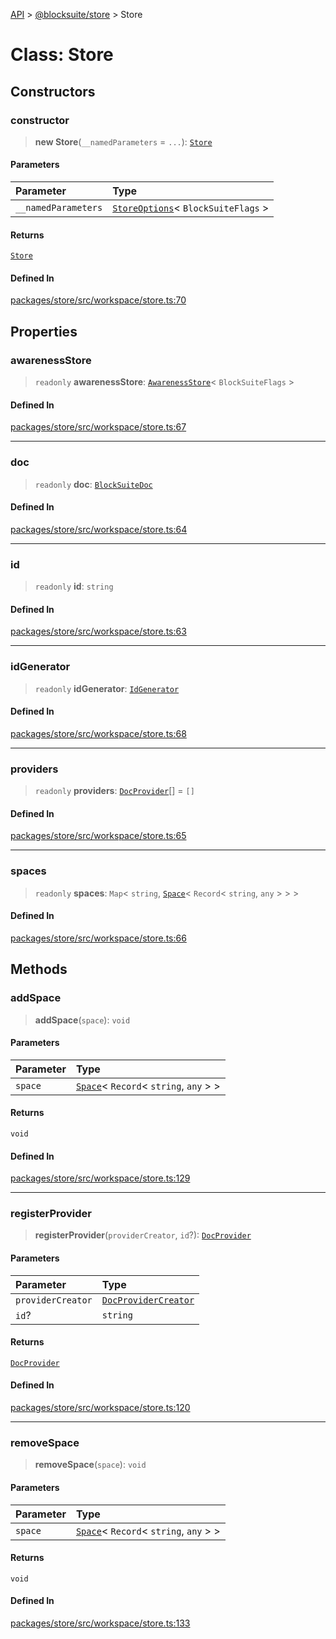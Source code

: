 [API](../../../index.md) > [@blocksuite/store](../index.md) > Store

# Class: Store

## Constructors

### constructor

> **new Store**(`__namedParameters` = `...`): [`Store`](class.Store.md)

#### Parameters

| Parameter | Type |
| :------ | :------ |
| `__namedParameters` | [`StoreOptions`](../interfaces/interface.StoreOptions.md)\< `BlockSuiteFlags` \> |

#### Returns

[`Store`](class.Store.md)

#### Defined In

[packages/store/src/workspace/store.ts:70](https://github.com/Saul-Mirone/blocksuite/blob/f2324b82e/packages/store/src/workspace/store.ts#L70)

## Properties

### awarenessStore

> `readonly` **awarenessStore**: [`AwarenessStore`](class.AwarenessStore.md)\< `BlockSuiteFlags` \>

#### Defined In

[packages/store/src/workspace/store.ts:67](https://github.com/Saul-Mirone/blocksuite/blob/f2324b82e/packages/store/src/workspace/store.ts#L67)

***

### doc

> `readonly` **doc**: [`BlockSuiteDoc`](class.BlockSuiteDoc.md)

#### Defined In

[packages/store/src/workspace/store.ts:64](https://github.com/Saul-Mirone/blocksuite/blob/f2324b82e/packages/store/src/workspace/store.ts#L64)

***

### id

> `readonly` **id**: `string`

#### Defined In

[packages/store/src/workspace/store.ts:63](https://github.com/Saul-Mirone/blocksuite/blob/f2324b82e/packages/store/src/workspace/store.ts#L63)

***

### idGenerator

> `readonly` **idGenerator**: [`IdGenerator`](../type-aliases/type-alias.IdGenerator.md)

#### Defined In

[packages/store/src/workspace/store.ts:68](https://github.com/Saul-Mirone/blocksuite/blob/f2324b82e/packages/store/src/workspace/store.ts#L68)

***

### providers

> `readonly` **providers**: [`DocProvider`](../type-aliases/type-alias.DocProvider.md)[] = `[]`

#### Defined In

[packages/store/src/workspace/store.ts:65](https://github.com/Saul-Mirone/blocksuite/blob/f2324b82e/packages/store/src/workspace/store.ts#L65)

***

### spaces

> `readonly` **spaces**: `Map`\< `string`, [`Space`](class.Space.md)\< `Record`\< `string`, `any` \> \> \>

#### Defined In

[packages/store/src/workspace/store.ts:66](https://github.com/Saul-Mirone/blocksuite/blob/f2324b82e/packages/store/src/workspace/store.ts#L66)

## Methods

### addSpace

> **addSpace**(`space`): `void`

#### Parameters

| Parameter | Type |
| :------ | :------ |
| `space` | [`Space`](class.Space.md)\< `Record`\< `string`, `any` \> \> |

#### Returns

`void`

#### Defined In

[packages/store/src/workspace/store.ts:129](https://github.com/Saul-Mirone/blocksuite/blob/f2324b82e/packages/store/src/workspace/store.ts#L129)

***

### registerProvider

> **registerProvider**(`providerCreator`, `id`?): [`DocProvider`](../type-aliases/type-alias.DocProvider.md)

#### Parameters

| Parameter | Type |
| :------ | :------ |
| `providerCreator` | [`DocProviderCreator`](../type-aliases/type-alias.DocProviderCreator.md) |
| `id`? | `string` |

#### Returns

[`DocProvider`](../type-aliases/type-alias.DocProvider.md)

#### Defined In

[packages/store/src/workspace/store.ts:120](https://github.com/Saul-Mirone/blocksuite/blob/f2324b82e/packages/store/src/workspace/store.ts#L120)

***

### removeSpace

> **removeSpace**(`space`): `void`

#### Parameters

| Parameter | Type |
| :------ | :------ |
| `space` | [`Space`](class.Space.md)\< `Record`\< `string`, `any` \> \> |

#### Returns

`void`

#### Defined In

[packages/store/src/workspace/store.ts:133](https://github.com/Saul-Mirone/blocksuite/blob/f2324b82e/packages/store/src/workspace/store.ts#L133)
